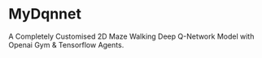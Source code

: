 # MyDqnnet
A Completely Customised 2D Maze Walking Deep Q-Network Model with Openai Gym &amp; Tensorflow Agents.
